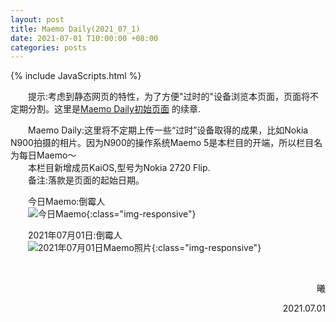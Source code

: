 ```yaml
---
layout: post
title: Maemo Daily(2021_07_1)
date: 2021-07-01 T10:00:00 +08:00
categories: posts
---
```


{% include JavaScripts.html %}

<audio src="/include/BGM/亲爱的旅人啊.mp3" autoplay loop></audio>

&emsp;&emsp;提示:考虑到静态网页的特性，为了方便"过时的"设备浏览本页面，页面将不定期分割。这里是[Maemo Daily初始页面](/posts/2021/05/11/MaemoDaily.html "Go to Maemo Daily") 的续章.  

&emsp;&emsp;Maemo Daily:这里将不定期上传一些“过时”设备取得的成果，比如Nokia N900拍摄的相片。因为N900的操作系统Maemo 5是本栏目的开端，所以栏目名为每日Maemo～  
&emsp;&emsp;本栏目新增成员KaiOS,型号为Nokia 2720 Flip.  
&emsp;&emsp;备注:落款是页面的起始日期。  

&emsp;&emsp;今日Maemo:倒霉人  
&emsp;&emsp;![今日Maemo](/include/MaemoDaily/Latest.jpg){:class="img-responsive"}  

&emsp;&emsp;2021年07月01日:倒霉人  
&emsp;&emsp;![2021年07月01日Maemo照片](/include/MaemoDaily/2021_07_01.jpg){:class="img-responsive"}  

&emsp;&emsp;  
<p align="right">曦</p>
<p align="right">2021.07.01</p>
